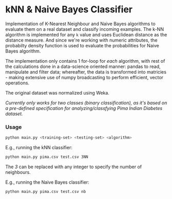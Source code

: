 # kNN & Naive Bayes Classifier
Implementation of K-Nearest Neighbour and Naive Bayes algorithms to evaluate them on a real dataset and classify incoming examples. The k-NN algorithm is implemented for any `k` value and uses Euclidean distance as the distance measure. And since we're working with numeric attributes, the probabilty density function is used to evaluate the probabilities for Naive Bayes algorithm.

The implementation only contains 1 for-loop for *each* algorithm, with rest of the calculations done in a data-science oriented manner: pandas to read, manipulate and filter data; whereafter, the data is transformed into matricies - making extensive use of numpy broadcasting to perform efficient, vector operations. 

The original dataset was normalized using Weka.

*Currently only works for two classes (binary classification), as it's based on a pre-defined specification for analyzing/classfying Pima Indian Diabetes dataset.*

### Usage
```bash
python main.py <training-set> <testing-set> <algorithm>
```

E.g., running the kNN classifier:

```bash
python main.py pima.csv test.csv 3NN
```

The *3* can be replaced with any integer to specify the number of neighbours.

E.g., running the Naive Bayes classifier:

```bash
python main.py pima.csv test.csv nb
```
